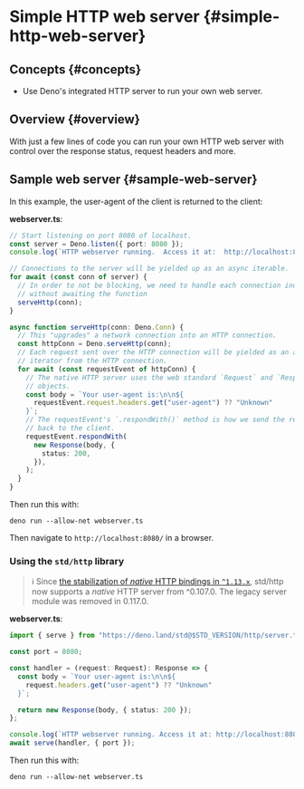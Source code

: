 # Simple HTTP web server {#simple-http-web-server}

## Concepts {#concepts}

- Use Deno's integrated HTTP server to run your own web server.

## Overview {#overview}

With just a few lines of code you can run your own HTTP web server with control over the response status, request
headers and more.

## Sample web server {#sample-web-server}

In this example, the user-agent of the client is returned to the client:

**webserver.ts**:

```ts
// Start listening on port 8080 of localhost.
const server = Deno.listen({ port: 8080 });
console.log(`HTTP webserver running.  Access it at:  http://localhost:8080/`);

// Connections to the server will be yielded up as an async iterable.
for await (const conn of server) {
  // In order to not be blocking, we need to handle each connection individually
  // without awaiting the function
  serveHttp(conn);
}

async function serveHttp(conn: Deno.Conn) {
  // This "upgrades" a network connection into an HTTP connection.
  const httpConn = Deno.serveHttp(conn);
  // Each request sent over the HTTP connection will be yielded as an async
  // iterator from the HTTP connection.
  for await (const requestEvent of httpConn) {
    // The native HTTP server uses the web standard `Request` and `Response`
    // objects.
    const body = `Your user-agent is:\n\n${
      requestEvent.request.headers.get("user-agent") ?? "Unknown"
    }`;
    // The requestEvent's `.respondWith()` method is how we send the response
    // back to the client.
    requestEvent.respondWith(
      new Response(body, {
        status: 200,
      }),
    );
  }
}
```

Then run this with:

```shell
deno run --allow-net webserver.ts
```

Then navigate to `http://localhost:8080/` in a browser.

### Using the `std/http` library

> ℹ️ Since
> [the stabilization of _native_ HTTP bindings in `^1.13.x`](https://deno.com/blog/v1.13#stabilize-native-http-server-api),
> std/http now supports a _native_ HTTP server from ^0.107.0. The legacy server module was removed in 0.117.0.

**webserver.ts**:

```ts
import { serve } from "https://deno.land/std@$STD_VERSION/http/server.ts";

const port = 8080;

const handler = (request: Request): Response => {
  const body = `Your user-agent is:\n\n${
    request.headers.get("user-agent") ?? "Unknown"
  }`;

  return new Response(body, { status: 200 });
};

console.log(`HTTP webserver running. Access it at: http://localhost:8080/`);
await serve(handler, { port });
```

Then run this with:

```shell
deno run --allow-net webserver.ts
```
